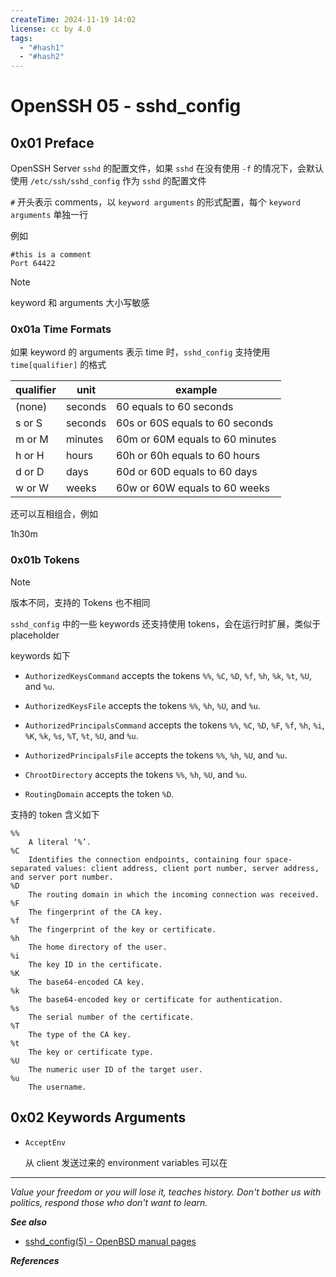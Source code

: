 ```yaml
---
createTime: 2024-11-19 14:02
license: cc by 4.0
tags:
  - "#hash1"
  - "#hash2"
---
```


# OpenSSH 05 - sshd_config

## 0x01 Preface

OpenSSH Server `sshd` 的配置文件，如果 `sshd` 在没有使用 `-f` 的情况下，会默认使用 `/etc/ssh/sshd_config` 作为 `sshd` 的配置文件

`#` 开头表示 comments，以 `keyword arguments` 的形式配置，每个 `keyword arguments` 单独一行

例如

```
#this is a comment
Port 64422
```

> [!note]
> keyword 和 arguments 大小写敏感

### 0x01a Time Formats

如果 keyword 的 arguments 表示 time 时，`sshd_config` 支持使用 `time[qualifier]` 的格式

| qualifier | unit    | example                         |
| --------- | ------- | ------------------------------- |
| (none)    | seconds | 60  equals to 60 seconds        |
| s or S    | seconds | 60s or 60S equals to 60 seconds |
| m or M    | minutes | 60m or 60M equals to 60 minutes |
| h or H    | hours   | 60h or 60h equals to 60 hours   |
| d or D    | days    | 60d or 60D equals to 60 days    |
| w or W    | weeks   | 60w or 60W equals to 60 weeks   | 

还可以互相组合，例如

1h30m

### 0x01b Tokens

> [!note]
> 版本不同，支持的 Tokens 也不相同

`sshd_config` 中的一些 keywords 还支持使用 tokens，会在运行时扩展，类似于 placeholder

keywords 如下

- `AuthorizedKeysCommand` accepts the tokens `%%`, `%C`, `%D`, `%f`, `%h`, `%k`, `%t`, `%U`, and `%u`.

- `AuthorizedKeysFile` accepts the tokens `%%`, `%h`, `%U`, and `%u`.

- `AuthorizedPrincipalsCommand` accepts the tokens `%%`, `%C`, `%D`, `%F`, `%f`, `%h`, `%i`, `%K`, `%k`, `%s`, `%T`, `%t`, `%U`, and `%u`.

- `AuthorizedPrincipalsFile` accepts the tokens `%%`, `%h`, `%U`, and `%u`.

- `ChrootDirectory` accepts the tokens `%%`, `%h`, `%U`, and `%u`.

- `RoutingDomain` accepts the token `%D`.

支持的 token 含义如下

```
%%
    A literal ‘%’.
%C
    Identifies the connection endpoints, containing four space-separated values: client address, client port number, server address, and server port number.
%D
    The routing domain in which the incoming connection was received.
%F
    The fingerprint of the CA key.
%f
    The fingerprint of the key or certificate.
%h
    The home directory of the user.
%i
    The key ID in the certificate.
%K
    The base64-encoded CA key.
%k
    The base64-encoded key or certificate for authentication.
%s
    The serial number of the certificate.
%T
    The type of the CA key.
%t
    The key or certificate type.
%U
    The numeric user ID of the target user.
%u
    The username.
```


## 0x02 Keywords Arguments

- `AcceptEnv`

	从 client 发送过来的 environment variables 可以在 

---
*Value your freedom or you will lose it, teaches history. Don't bother us with politics, respond those who don't want to learn.*

***See also***

- [sshd\_config(5) - OpenBSD manual pages](https://man.openbsd.org/sshd_config)

***References***


